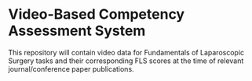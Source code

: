 # Video-Based Competency Assessment System

This repository will contain video data for Fundamentals of Laparoscopic Surgery tasks and their corresponding FLS scores at the time of relevant journal/conference paper publications.
